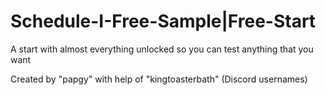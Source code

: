 # Schedule-I-Free-Sample|Free-Start
A start with almost everything unlocked so you can test anything that you want

Created by "papgy" with help of "kingtoasterbath" (Discord usernames)
